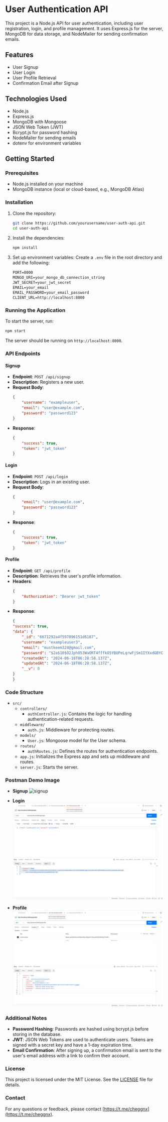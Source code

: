 # User Authentication API

This project is a Node.js API for user authentication, including user registration, login, and profile management. It uses Express.js for the server, MongoDB for data storage, and NodeMailer for sending confirmation emails.

## Features

- User Signup
- User Login
- User Profile Retrieval
- Confirmation Email after Signup

## Technologies Used

- Node.js
- Express.js
- MongoDB with Mongoose
- JSON Web Token (JWT)
- Bcrypt.js for password hashing
- NodeMailer for sending emails
- dotenv for environment variables

## Getting Started

### Prerequisites

- Node.js installed on your machine
- MongoDB instance (local or cloud-based, e.g., MongoDB Atlas)

### Installation

1. Clone the repository:
    ```bash
    git clone https://github.com/yourusername/user-auth-api.git
    cd user-auth-api
    ```

2. Install the dependencies:
    ```bash
    npm install
    ```

3. Set up environment variables:
    Create a `.env` file in the root directory and add the following:
    ```plaintext
    PORT=8000
    MONGO_URI=your_mongo_db_connection_string
    JWT_SECRET=your_jwt_secret
    EMAIL=your_email
    EMAIL_PASSWORD=your_email_password
    CLIENT_URL=http://localhost:8000
    ```

### Running the Application

To start the server, run:
```bash
npm start
```

The server should be running on `http://localhost:8000`.

### API Endpoints

#### Signup

- **Endpoint**: `POST /api/signup`
- **Description**: Registers a new user.
- **Request Body**:
    ```json
    {
        "username": "exampleuser",
        "email": "user@example.com",
        "password": "password123"
    }
    ```
- **Response**:
    ```json
    {
        "success": true,
        "token": "jwt_token"
    }
    ```

#### Login

- **Endpoint**: `POST /api/login`
- **Description**: Logs in an existing user.
- **Request Body**:
    ```json
    {
        "email": "user@example.com",
        "password": "password123"
    }
    ```
- **Response**:
    ```json
    {
        "success": true,
        "token": "jwt_token"
    }
    ```

#### Profile

- **Endpoint**: `GET /api/profile`
- **Description**: Retrieves the user's profile information.
- **Headers**:
    ```json
    {
        "Authorization": "Bearer jwt_token"
    }
    ```
- **Response**:
    ```json
    {
    "success": true,
    "data": {
        "_id": "6671292a4f597096151d6187",
        "username": "exampleuser3",
        "email": "mustkeem324@gmail.com",
        "password": "$2a$10$O2JphO53WaORT4fffkO5YBUPeLqrwFjSm1IYXxdGBYCdDyKFcf/oUN6G",
        "createdAt": "2024-06-18T06:28:58.137Z",
        "updatedAt": "2024-06-18T06:28:58.137Z",
        "__v": 0
    }
   }
    ```

### Code Structure

- `src/`
  - `controllers/`
    - `authController.js`: Contains the logic for handling authentication-related requests.
  - `middleware/`
    - `auth.js`: Middleware for protecting routes.
  - `models/`
    - `User.js`: Mongoose model for the User schema.
  - `routes/`
    - `authRoutes.js`: Defines the routes for authentication endpoints.
  - `app.js`: Initializes the Express app and sets up middleware and routes.
  - `server.js`: Starts the server.

### Postman Demo Image
- **Signup**
![signup](singup.png)

- **Login**
![login](login.png)

- **Profile**
![profile](profile.png)

### Additional Notes

- **Password Hashing**: Passwords are hashed using bcrypt.js before storing in the database.
- **JWT**: JSON Web Tokens are used to authenticate users. Tokens are signed with a secret key and have a 1-day expiration time.
- **Email Confirmation**: After signing up, a confirmation email is sent to the user's email address with a link to confirm their account.

### License

This project is licensed under the MIT License. See the [LICENSE](LICENSE) file for details.

### Contact

For any questions or feedback, please contact [https://t.me/cheggnx](https://t.me/cheggnx).
